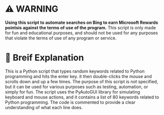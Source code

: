 # ⚠ WARNING
**Using this script to automate searches on Bing to earn Microsoft Rewards pointsis against the terms
of use of the program.** This script is only made for fun and educational purposes, and should not be 
used for any purposes that violate the terms of use of any program or service.

# 🎃 Breif Explanation
This is a Python script that types random keywords related to Python programming and hits the enter key.
it then double-clicks the mouse and scrolls down and up a few times. The purpose of this script is not 
specified, but it can be used for various purposes such as testing, automation, or simply for fun. The 
script uses the PyAutoGUI library for simulating keyboard and mouse actions, and it contains a list of 
80 keywords related to Python programming. The code is commented to provide a clear understanding of what
each line does. 
